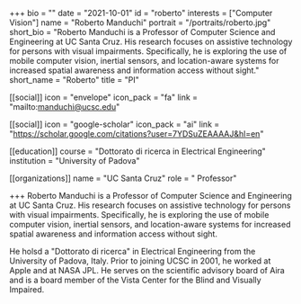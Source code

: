 +++
bio = ""
date = "2021-10-01"
id = "roberto"
interests = ["Computer Vision"]
name = "Roberto Manduchi"
portrait = "/portraits/roberto.jpg"
short_bio = "Roberto Manduchi is a Professor of Computer Science and Engineering at UC Santa Cruz. His research focuses on assistive technology for persons with visual impairments. Specifically, he is exploring the use of mobile computer vision, inertial sensors, and location-aware systems for increased spatial awareness and information access without sight."
short_name = "Roberto"
title = "PI"

[[social]]
    icon = "envelope"
    icon_pack = "fa"
    link = "mailto:manduchi@ucsc.edu"

[[social]]
    icon = "google-scholar"
    icon_pack = "ai"
    link = "https://scholar.google.com/citations?user=7YDSuZEAAAAJ&hl=en"

[[education]]
    course = "Dottorato di ricerca in Electrical Engineering"
    institution = "University of Padova"
    
[[organizations]]
    name = "UC Santa Cruz"
    role = " Professor"

+++
Roberto Manduchi is a Professor of Computer Science and Engineering at UC Santa Cruz. His research focuses on assistive technology for persons with visual impairments. Specifically, he is exploring the use of mobile computer vision, inertial sensors, and location-aware systems for increased spatial awareness and information access without sight.

He holsd a "Dottorato di ricerca" in Electrical Engineering from the University of Padova, Italy. Prior to joining UCSC in 2001, he worked at Apple and at NASA JPL.  He serves on the scientific advisory board of Aira and is a board member of the Vista Center for the Blind and Visually Impaired.

